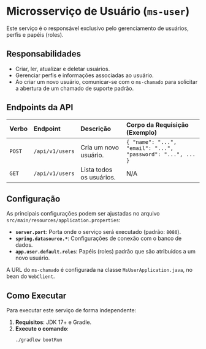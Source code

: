 # Microsserviço de Usuário (`ms-user`)

Este serviço é o responsável exclusivo pelo gerenciamento de usuários, perfis e papéis (roles).

## Responsabilidades

* Criar, ler, atualizar e deletar usuários.
* Gerenciar perfis e informações associadas ao usuário.
* Ao criar um novo usuário, comunicar-se com o `ms-chamado` para solicitar a abertura de um chamado de suporte padrão.

## Endpoints da API

| Verbo  | Endpoint         | Descrição                    | Corpo da Requisição (Exemplo)                                    |
| :----- | :--------------- | :--------------------------- | :--------------------------------------------------------------- |
| `POST` | `/api/v1/users`  | Cria um novo usuário.        | `{ "name": "...", "email": "...", "password": "...", ... }`       |
| `GET`  | `/api/v1/users`  | Lista todos os usuários.     | N/A                                                              |

## Configuração

As principais configurações podem ser ajustadas no arquivo `src/main/resources/application.properties`:

* **`server.port`**: Porta onde o serviço será executado (padrão: `8080`).
* **`spring.datasource.*`**: Configurações de conexão com o banco de dados.
* **`app.user.default.roles`**: Papéis (roles) padrão que são atribuídos a um novo usuário.

A URL do `ms-chamado` é configurada na classe `MsUserApplication.java`, no bean do `WebClient`.

## Como Executar

Para executar este serviço de forma independente:

1.  **Requisitos**: JDK 17+ e Gradle.
2.  **Execute o comando**:
    ```bash
    ./gradlew bootRun
    ```
